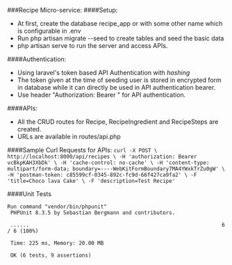 ###Recipe Micro-service:
####Setup:
- At first, create the database recipe_app or with some other name which is configurable in .env
- Run php artisan migrate --seed to create tables and seed the basic data
- php artisan serve to run the server and access APIs.

####Authentication:
- Using laravel's token based API Authentication with *hashing*
- The token given at the time of seeding user is stored in encrypted form in database while it can directly be used in API authentication bearer.
- Use header "Authorization: Bearer <token>" for API authentication.
 
####APIs:
- All the CRUD routes for Recipe, RecipeIngredient and RecipeSteps are created.
- URLs are available in routes/api.php

####Sample Curl Requests for APIs:
`curl -X POST \
   http://localhost:8000/api/recipes \
   -H 'authorization: Bearer vcBkpKAH3XbDk' \
   -H 'cache-control: no-cache' \
   -H 'content-type: multipart/form-data; boundary=----WebKitFormBoundary7MA4YWxkTrZu0gW' \
   -H 'postman-token: c85599cf-0345-892c-fc9d-66f427ca9fa2' \
   -F 'title=Choco lava Cake' \
   -F 'description=Test Recipe'`
   
   
####Unit Tests
```
Run command "vendor/bin/phpunit" 
 PHPUnit 8.3.5 by Sebastian Bergmann and contributors.
 
 ......                                                              6 / 6 (100%)
 
 Time: 225 ms, Memory: 20.00 MB
 
 OK (6 tests, 9 assertions)
```
